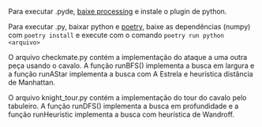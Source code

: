 Para executar .pyde, [baixe processing](https://processing.org/download) e
instale o plugin de python.

Para executar .py, baixar python e [poetry](https://python-poetry.org/docs/),
baixe as dependências (numpy) com `poetry install` e execute com o comando
`poetry run python <arquivo>`

O arquivo checkmate.py contém a implementação do ataque a uma outra peça usando o cavalo. A função runBFS() implementa a busca em largura e a função runAStar implementa a busca com A Estrela e heurística distância de Manhattan.

O arquivo knight_tour.py contém a implementação do tour do cavalo pelo tabuleiro. A função runDFS() implementa a busca em profundidade e a função runHeuristic implementa a busca com heurística de Wandroff.
